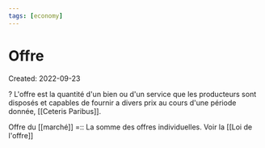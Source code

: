```yaml
---
tags: [economy] 
---
```

# Offre
Created: 2022-09-23

?
L'offre est la quantité d'un bien ou d'un service que les producteurs sont disposés et capables de fournir a divers prix au cours d'une période donnée, [[Ceteris Paribus]].
<!--SR:!2024-04-16,345,250-->

Offre du [[marché]] =:: La somme des offres individuelles. Voir la [[Loi de l'offre]]
<!--SR:!2023-07-24,214,310-->